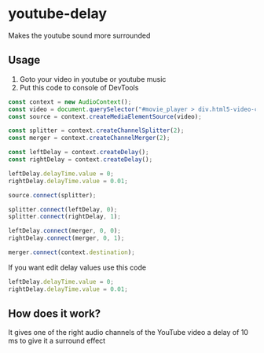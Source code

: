 # youtube-delay

Makes the youtube sound more surrounded

## Usage
1. Goto your video in youtube or youtube music
2. Put this code to console of DevTools

```javascript
const context = new AudioContext();
const video = document.querySelector("#movie_player > div.html5-video-container > video");
const source = context.createMediaElementSource(video);

const splitter = context.createChannelSplitter(2);
const merger = context.createChannelMerger(2);

const leftDelay = context.createDelay();
const rightDelay = context.createDelay();

leftDelay.delayTime.value = 0;
rightDelay.delayTime.value = 0.01;

source.connect(splitter);

splitter.connect(leftDelay, 0);
splitter.connect(rightDelay, 1);

leftDelay.connect(merger, 0, 0);
rightDelay.connect(merger, 0, 1);

merger.connect(context.destination);
```

If you want edit delay values use this code

```javascript
leftDelay.delayTime.value = 0;
rightDelay.delayTime.value = 0.01;
```

## How does it work?

It gives one of the right audio channels of the YouTube video a delay of 10 ms to give it a surround effect
